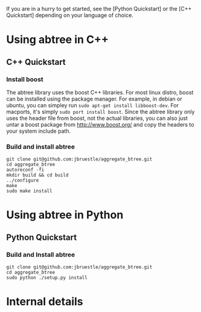 

If you are in a hurry to get started, see the [Python Quickstart] or the [C++ Quickstart] depending on your language of choice.

# Using abtree in C++
## C++ Quickstart
### Install boost
The abtree library uses the boost C++ libraries.  For most linux distro, boost can be installed using the package manager.  For example, in debian or ubuntu, you can simpley run `sudo apt-get install libboost-dev`.  For macports, it's simply `sudo port install boost`.  Since the abtree library only uses the header file from boost, not the actual libraries, you can also just untar a boost package from http://www.boost.org/ and copy the headers to your system include path.  
### Build and install abtree
````
git clone git@github.com:jbruestle/aggregate_btree.git
cd aggregate_btree
autoreconf -fi
mkdir build && cd build
../configure
make
sudo make install
````

# Using abtree in Python
## Python Quickstart
### Build and Install abtree

````
git clone git@github.com:jbruestle/aggregate_btree.git
cd aggregate_btree
sudo python ./setup.py install
````

# Internal details

